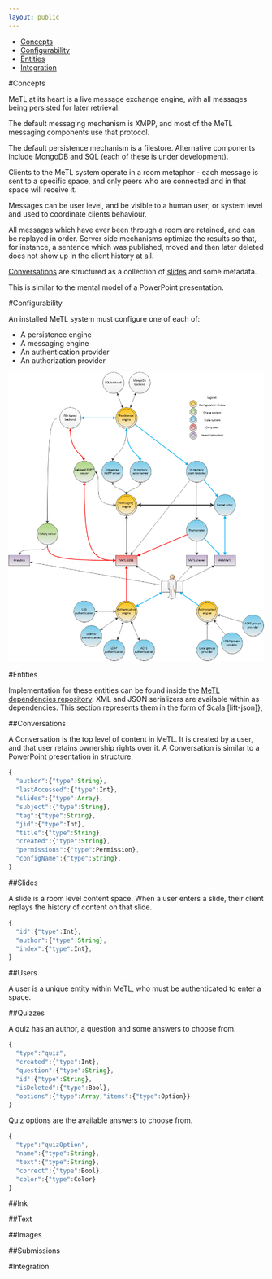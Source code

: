 ```yaml
---
layout: public
---
```


* [Concepts](#concepts)
* [Configurability](#configurability)
* [Entities](#entities)
* [Integration](#integration)

#Concepts

MeTL at its heart is a live message exchange engine, with all messages being persisted for later retrieval.

The default messaging mechanism is XMPP, and most of the MeTL messaging components use that protocol.

The default persistence mechanism is a filestore.  Alternative components include MongoDB and SQL (each of these is under development).

Clients to the MeTL system operate in a room metaphor - each message is sent to a specific space, and only peers who are connected and in that space will receive it.

Messages can be user level, and be visible to a human user, or system level and used to coordinate clients behaviour.

All messages which have ever been through a room are retained, and can be replayed in order.  Server side mechanisms optimize the results so that, for instance, a sentence which was published, moved and then later deleted does not show up in the client history at all.

[Conversations](#conversations) are structured as a collection of [slides](#slides) and some metadata.

This is similar to the mental model of a PowerPoint presentation.

#Configurability

An installed MeTL system must configure one of each of:

* A persistence engine
* A messaging engine
* An authentication provider
* An authorization provider

[configurationArchitecture]: images/configurationArchitecture.png "Configuration architecture"
![A component diagram of MeTL, demonstrating configuration points][configurationArchitecture]

#Entities

Implementation for these entities can be found inside the [MeTL dependencies repository](https://github.com/StackableRegiments/dependencies/blob/master/MeTLData/MeTLData/src/main/scala/metlDataTypes.scala).  XML and JSON serializers are available within as dependencies.  This section represents them in the form of Scala [lift-json]},

##Conversations

A Conversation is the top level of content in MeTL.  It is created by a user, and that user retains ownership rights over it.  A Conversation is similar to a PowerPoint presentation in structure.

~~~javascript
{
  "author":{"type":String},
  "lastAccessed":{"type":Int},
  "slides":{"type":Array},
  "subject":{"type":String},
  "tag":{"type":String},
  "jid":{"type":Int},
  "title":{"type":String},
  "created":{"type":String},
  "permissions":{"type":Permission},
  "configName":{"type":String},
}
~~~

##Slides

A slide is a room level content space.  When a user enters a slide, their client replays the history of content on that slide.

~~~javascript
{
  "id":{"type":Int},
  "author":{"type":String},
  "index":{"type":Int},
}
~~~

##Users

A user is a unique entity within MeTL, who must be authenticated to enter a space.

##Quizzes

A quiz has an author, a question and some answers to choose from.

~~~javascript
{
  "type":"quiz",
  "created":{"type":Int},
  "question":{"type":String},
  "id":{"type":String},
  "isDeleted":{"type":Bool},
  "options":{"type":Array,"items":{"type":Option}}
}
~~~

Quiz options are the available answers to choose from.

~~~javascript
{
  "type":"quizOption",
  "name":{"type":String},
  "text":{"type":String},
  "correct":{"type":Bool},
  "color":{"type":Color}
}
~~~

##Ink

##Text

##Images

##Submissions

#Integration

